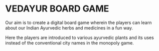 # VEDAYUR BOARD GAME 
Our aim is to create a digital board game wherein the players can learn about our Indian Ayurvedic herbs and medicines in a fun way.

Here the players are introduced to various ayurvedic plants and its uses instead of the conventional city names in the monopoly game.


